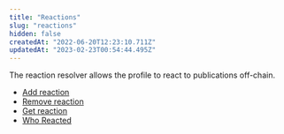 ```yaml
---
title: "Reactions"
slug: "reactions"
hidden: false
createdAt: "2022-06-20T12:23:10.711Z"
updatedAt: "2023-02-23T00:54:44.495Z"
---
```

The reaction resolver allows the profile to react to publications off-chain. 

- [Add reaction](doc:add-reaction) 
- [Remove reaction](doc:remove-reaction) 
- [Get reaction](doc:get-reaction)
- [Who Reacted](https://docs.lens.xyz/docs/who-reaction-publication)